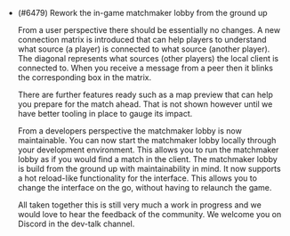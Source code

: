 - (#6479) Rework the in-game matchmaker lobby from the ground up

    From a user perspective there should be essentially no changes. A new connection matrix is introduced that can help players to understand what source (a player) is connected to what source (another player). The diagonal represents what sources (other players) the local client is connected to. When you receive a message from a peer then it blinks the corresponding box in the matrix.

    There are further features ready such as a map preview that can help you prepare for the match ahead. That is not shown however until we have better tooling in place to gauge its impact.

    From a developers perspective the matchmaker lobby is now maintainable. You can now start the matchmaker lobby locally through your development environment. This allows you to run the matchmaker lobby as if you would find a match in the client. The matchmaker lobby is build from the ground up with maintainability in mind. It now supports a hot reload-like functionality for the interface. This allows you to change the interface on the go, without having to relaunch the game.

    All taken together this is still very much a work in progress and we would love to hear the feedback of the community. We welcome you on Discord in the dev-talk channel.

